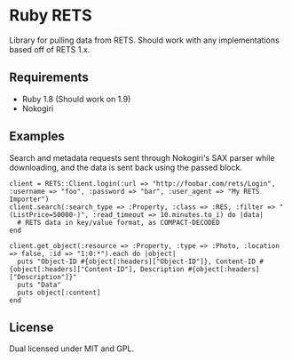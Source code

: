 Ruby RETS
===
Library for pulling data from RETS. Should work with any implementations based off of RETS 1.x.

Requirements
-
* Ruby 1.8 (Should work on 1.9)
* Nokogiri

Examples
-

Search and metadata requests sent through Nokogiri's SAX parser while downloading, and the data is sent back using the passed block.

    client = RETS::Client.login(:url => "http://foobar.com/rets/Login", :username => "foo", :password => "bar", :user_agent => "My RETS Importer")
    client.search(:search_type => :Property, :class => :RES, :filter => "(ListPrice=50000-)", :read_timeout => 10.minutes.to_i) do |data|
      # RETS data in key/value format, as COMPACT-DECODED
    end

    client.get_object(:resource => :Property, :type => :Photo, :location => false, :id => "1:0:*").each do |object|
      puts "Object-ID #{object[:headers]["Object-ID"]}, Content-ID #{object[:headers]["Content-ID"], Description #{object[:headers]["Description"]}"
      puts "Data"
      puts object[:content]
    end

License
-
Dual licensed under MIT and GPL.